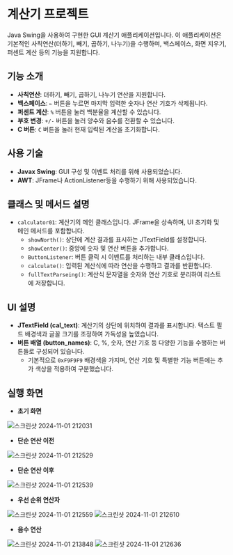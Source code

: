 # 계산기 프로젝트

Java Swing을 사용하여 구현한 GUI 계산기 애플리케이션입니다. 이 애플리케이션은 기본적인 사칙연산(더하기, 빼기, 곱하기, 나누기)을 수행하며, 백스페이스, 화면 지우기, 퍼센트 계산 등의 기능을 지원합니다.

## 기능 소개

- **사칙연산**: 더하기, 빼기, 곱하기, 나누기 연산을 지원합니다.
- **백스페이스**: `←` 버튼을 누르면 마지막 입력한 숫자나 연산 기호가 삭제됩니다.
- **퍼센트 계산**: `%` 버튼을 눌러 백분율을 계산할 수 있습니다.
- **부호 변경**: `+/-` 버튼을 눌러 양수와 음수를 전환할 수 있습니다.
- **C 버튼**: `C` 버튼을 눌러 현재 입력된 계산을 초기화합니다.

## 사용 기술

- **Javax Swing**: GUI 구성 및 이벤트 처리를 위해 사용되었습니다.
- **AWT**: JFrame나 ActionListener등을 수행하기 위해 사용되었습니다.

## 클래스 및 메서드 설명

- `calculator01`: 계산기의 메인 클래스입니다. JFrame을 상속하며, UI 초기화 및 메인 메서드를 포함합니다.
  - `showNorth()`: 상단에 계산 결과를 표시하는 JTextField를 설정합니다.
  - `showCenter()`: 중앙에 숫자 및 연산 버튼을 추가합니다.
  - `ButtonListener`: 버튼 클릭 시 이벤트를 처리하는 내부 클래스입니다.
  - `calculate()`: 입력된 계산식에 따라 연산을 수행하고 결과를 반환합니다.
  - `fullTextParseing()`: 계산식 문자열을 숫자와 연산 기호로 분리하여 리스트에 저장합니다.
  
## UI 설명

- **JTextField (cal_text)**: 계산기의 상단에 위치하여 결과를 표시합니다. 텍스트 필드 배경색과 글꼴 크기를 조정하여 가독성을 높였습니다.
- **버튼 배열 (button_names)**: C, %, 숫자, 연산 기호 등 다양한 기능을 수행하는 버튼들로 구성되어 있습니다.
  - 기본적으로 `0xF9F9F9` 배경색을 가지며, 연산 기호 및 특별한 기능 버튼에는 추가 색상을 적용하여 구분했습니다.

## 실행 화면
- **초기 화면**

![스크린샷 2024-11-01 212031](https://github.com/user-attachments/assets/9a26f18c-3505-4fc8-a92c-758b04bc4c3d)
- **단순 연산 이전**

 ![스크린샷 2024-11-01 212529](https://github.com/user-attachments/assets/cc56c043-ac6f-480b-bac4-7d617c492c32)

- **단순 연산 이후**

![스크린샷 2024-11-01 212539](https://github.com/user-attachments/assets/c269c8b1-2576-4d2f-9b67-89bd355298be)


- **우선 순위 연산자**

![스크린샷 2024-11-01 212559](https://github.com/user-attachments/assets/738fb152-2be7-462e-ac05-5fa45ce3a864)
![스크린샷 2024-11-01 212610](https://github.com/user-attachments/assets/163d7dbb-2c49-4d24-add1-1da897d950af)

- **음수 연산**

![스크린샷 2024-11-01 213848](https://github.com/user-attachments/assets/107180d0-7fd2-491e-9566-c0d2ae8c1c45)
![스크린샷 2024-11-01 212636](https://github.com/user-attachments/assets/30619366-d6fe-4e10-ab47-d8e5c1925c9e)
